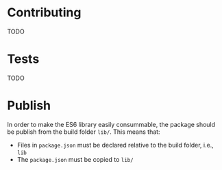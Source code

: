 # Contributing

TODO

# Tests

TODO

# Publish

In order to make the ES6 library easily consummable, the package should be
publish from the build folder `lib/`. This means that:
* Files in `package.json` must be declared relative to the build folder, i.e., `lib`
* The `package.json` must be copied to `lib/`
